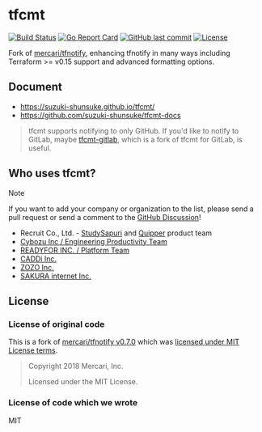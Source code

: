 # tfcmt

[![Build Status](https://github.com/suzuki-shunsuke/tfcmt/workflows/test/badge.svg)](https://github.com/suzuki-shunsuke/tfcmt/actions)
[![Go Report Card](https://goreportcard.com/badge/github.com/suzuki-shunsuke/tfcmt)](https://goreportcard.com/report/github.com/suzuki-shunsuke/tfcmt)
[![GitHub last commit](https://img.shields.io/github/last-commit/suzuki-shunsuke/tfcmt.svg)](https://github.com/suzuki-shunsuke/tfcmt)
[![License](http://img.shields.io/badge/license-mit-blue.svg?style=flat-square)](https://raw.githubusercontent.com/suzuki-shunsuke/tfcmt/master/LICENSE)

Fork of [mercari/tfnotify](https://github.com/mercari/tfnotify), enhancing tfnotify in many ways including Terraform >= v0.15 support and advanced formatting options.

## Document

- https://suzuki-shunsuke.github.io/tfcmt/
- https://github.com/suzuki-shunsuke/tfcmt-docs

> tfcmt supports notifying to only GitHub. If you'd like to notify to GitLab, maybe [tfcmt-gitlab](https://github.com/hirosassa/tfcmt-gitlab), which is a fork of tfcmt for GitLab, is useful.

## Who uses tfcmt?

> [!NOTE]
> If you want to add your company or organization to the list, please send a pull request or send a comment to the [GitHub Discussion](https://github.com/suzuki-shunsuke/tfcmt/discussions/1032)!

- Recruit Co., Ltd. - [StudySapuri](https://brand.studysapuri.jp/) and [Quipper](https://www.quipper.com/) product team
- [Cybozu Inc / Engineering Productivity Team](https://cybozu.co.jp/)
- [READYFOR INC. / Platform Team](https://corp.readyfor.jp/)
- [CADDi Inc.](https://caddi.com/)
- [ZOZO Inc.](https://corp.zozo.com/)
- [SAKURA internet Inc.](https://www.sakura.ad.jp/)

## License

### License of original code

This is a fork of [mercari/tfnotify v0.7.0](https://github.com/mercari/tfnotify/releases/tag/v0.7.0) which was [licensed under MIT License terms](https://github.com/mercari/tfnotify/tree/57494ec80c926a12967c8634226ef60e834b3dfd#license).

> Copyright 2018 Mercari, Inc.
> 
> Licensed under the MIT License.

### License of code which we wrote

MIT

